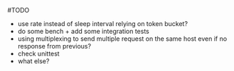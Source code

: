 #TODO
- use rate instead of sleep interval relying on token bucket?
- do some bench + add some integration tests
- using multiplexing to send multiple request on the same host even if no response from previous?
- check unittest
- what else?